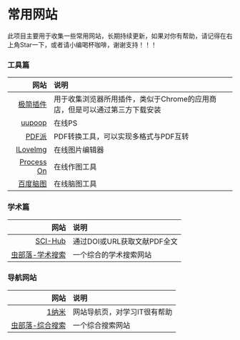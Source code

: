# 常用网站

此项目主要用于收集一些常用网站，长期持续更新，如果对你有帮助，请记得在右上角Star一下，或者请小编喝杯咖啡，谢谢支持！！！

### 工具篇

|                                       网站 | 说明                                                         |
| -----------------------------------------: | :----------------------------------------------------------- |
|       [极简插件](https://chrome.zzzmh.cn/) | 用于收集浏览器所用插件，类似于Chrome的应用商店，但是可以通过第三方下载安装 |
|          [uupoop](https://www.uupoop.com/) | 在线PS                                                       |
|            [PDF派](https://www.pdfpai.com) | PDF转换工具，可以实现多格式与PDF互转                         |
| [ILoveImg](https://www.iloveimg.com/zh-cn) | 在线图片编辑器                                               |
|    [Process On](https://v3.processon.com/) | 在线作图工具                                                 |
|        [百度脑图](https://naotu.baidu.com) | 在线脑图工具                                                 |

### 学术篇

|                                               网站 | 说明                        |
| -------------------------------------------------: | :-------------------------- |
|                      [SCI-Hub](http://sci-hub.tw/) | 通过DOI或URL获取文献PDF全文 |
| [虫部落-学术搜索](https://scholar.chongbuluo.com/) | 一个综合的学术搜索网站      |

### 导航网站

|                                             网站 | 说明                         |
| -----------------------------------------------: | :--------------------------- |
|                       [1纳米](http://1nami.com/) | 网站导航页，对学习IT很有帮助 |
| [虫部落-综合搜索](https://search.chongbuluo.com) | 一个综合搜索网站             |

